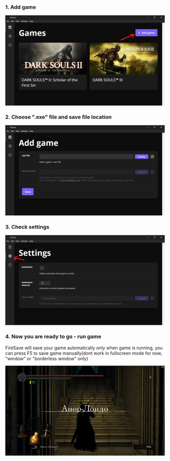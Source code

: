 ### 1. Add game

![img](./images/add_game.png)

### 2. Choose &quot;.exe&quot; file and save file location

![img](./images/add_game_2.png)

### 3. Check settings

![img](./images/settings.png)

### 4. Now you are ready to go - run game

FireSave will save your game automatically only when game is
running, you can press F5 to save game manually(dont work in
fullscreen mode for now, &quot;window&quot; or
&quot;borderless window&quot; only)

![img](./images/game.png)
